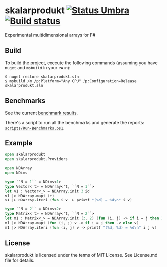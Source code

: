 # skalarprodukt [![Status Umbra][status-umbra]][andivionian-status-classifier] [![Build status][badge-appveyor]][build-appveyor]
Experimental multidimensional arrays for F#

## Build

To build the project, execute the following commands (assuming you have `nuget`
and `msbuild` in your `PATH`):

```console
$ nuget restore skalarprodukt.sln
$ msbuild /m /p:Platform="Any CPU" /p:Configuration=Release skalarprodukt.sln
```

## Benchmarks

See the current [benchmark results][benchmark-results].

There's a script to run all the benchmarks and generate the reports:
[`scripts/Run-Benchmarks.ps1`][run-benchmarks].

## Example

```fsharp
open skalarprodukt
open skalarprodukt.Providers

open NDArray
open NDims

type ``N = 1`` = NDims<1>
type Vector<'t> = NDArray<'t, ``N = 1``>
let v1 : Vector<_> = NDArray.init 3 id
v1 |> NDArray.mapi (+)
v1 |> NDArray.iteri (fun i v -> printf "(%d) = %d\n" i v)

type ``N = 2`` = NDims<2>
type Matrix<'t> = NDArray<'t, ``N = 2``>
let m1 : Matrix<_> = NDArray.init (2, 2) (fun (i, j) -> if i = j then 1 else 0)
m1 |> NDArray.mapi (fun (i, j) v -> if i = j then -v else v)
m1 |> NDArray.iteri (fun (i, j) v -> printf "(%d, %d) = %d\n" i j v)
```

## License

skalarprodukt is licensed under the terms of MIT License. See License.md file for
details.

[benchmark-results]: BenchmarkDotNet.Artifacts/results/
[run-benchmarks]: script/Run-Benchmarks.ps1

[andivionian-status-classifier]: https://github.com/ForNeVeR/andivionian-status-classifier#status-umbra-
[build-appveyor]: https://ci.appveyor.com/project/gsomix/skalarprodukt/branch/master

[badge-appveyor]: https://ci.appveyor.com/api/projects/status/41vvocbhhb1hx1hq/branch/master?svg=true
[status-umbra]: https://img.shields.io/badge/status-umbra-red.svg
